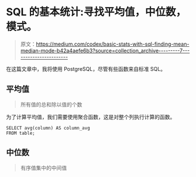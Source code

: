 # SQL 的基本统计:寻找平均值，中位数，模式。

> 原文：<https://medium.com/codex/basic-stats-with-sql-finding-mean-median-mode-b42a4aefe6b3?source=collection_archive---------7----------------------->

在这篇文章中，我将使用 PostgreSQL，尽管有些函数来自标准 SQL。

## 平均值

> 所有值的总和除以值的个数

为了计算平均值，我们需要使用聚合函数，这是对整个列执行计算的函数。

```
SELECT avg(column) AS column_avg
FROM table;
```

## 中位数

> 有序值集中的中间值